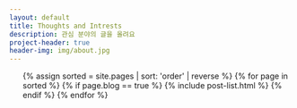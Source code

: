 ```yaml
---
layout: default
title: Thoughts and Intrests
description: 관심 분야의 글을 올려요
project-header: true
header-img: img/about.jpg
---
```

<div class='o-grid'>
    <ul class='o-grid__col'>
    {% assign sorted = site.pages | sort: 'order' | reverse %}
    {% for page in sorted %}
        {% if page.blog == true %}
            {% include post-list.html %}
        {% endif %}
    {% endfor %}
    </ul>
</div>